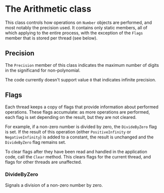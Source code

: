 # The Arithmetic class

This class controls how operations on `Number` objects are performed, and most notably the precision used. It contains only static members, all of which applying to the entire process, with the exception of the `Flags` member that is stored per thread (see below).

## Precision

The `Precision` member of this class indicates the maximum number of digits in the significand for non-polynomial.

The code currently doesn't support value `0` that indicates infinite precision.

## Flags

Each thread keeps a copy of flags that provide information about performed operations. These flags accumulate: as more operations are performed, each flag is set depending on the result, but they are not cleared.

For example, if a non-zero number is divided by zero, the `DivideByZero` flag is set. If the result of this operation (either `PositiveInfinity` or `NegativeInfinity`) is added to a constant, the result is unchanged and the `DivideByZero` flag remains set.

To clear flags after they have been read and handled in the application code, call the `Clear` method. This clears flags for the current thread, and flags for other threads are unaffected.

### DivideByZero

Signals a division of a non-zero number by zero.

